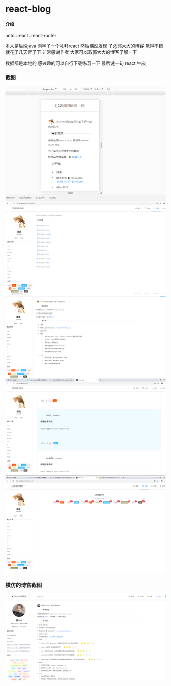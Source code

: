 # react-blog

#### 介绍
antd+react+react-router

本人是后端java 刚学了一个礼拜react  然后偶然发现 了<a href="https://guodada.fun">@郭大大</a>的博客
觉得不错 就花了几天弄了下  非常感谢作者 大家可以取郭大大的博客了解一下 

数据都是本地的 感兴趣的可以自行下载练习一下 最后说一句 react 牛皮

### 截图

![Image text](/images/mobile.png)
![Image text](/images/time.png)
![Image text](/images/about.png)
![Image text](/images/home.png)
![Image text](/images/tag.png)

### 模仿的博客截图  
![Image text](/images/guo.png)